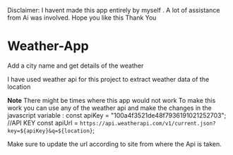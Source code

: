 Disclaimer: 
I havent made this app entirely by myself . A lot of assistance from Ai was involved.
Hope you like this
Thank You

# Weather-App
Add a city name and get details of the weather

I have used weather api for this project to extract weather data of the location

**Note**
There might be times where this app would not work 
To make this work you can use any of the weather api and make the changes in the javascript variable :
const apiKey = "100a4f3521de48f7936191021252703"; //API KEY 
const apiUrl = `https://api.weatherapi.com/v1/current.json?key=${apiKey}&q=${location}`;

Make sure to update the url according to site from where the Api is taken.

